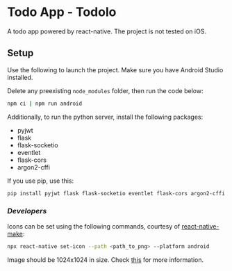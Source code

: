# Todo App - Todolo

A todo app powered by react-native. The project is not tested on iOS.

## Setup

Use the following to launch the project. Make sure you have Android Studio installed.

Delete any preexisting `node_modules` folder, then run the code below:

```bash
npm ci | npm run android
```

Additionally, to run the python server, install the following packages:

- pyjwt
- flask
- flask-socketio
- eventlet
- flask-cors
- argon2-cffi

If you use pip, use this:

```bash
pip install pyjwt flask flask-socketio eventlet flask-cors argon2-cffi
```

### _Developers_

Icons can be set using the following commands, courtesy of [react-native-make](https://github.com/bamlab/react-native-make):

```bash
npx react-native set-icon --path <path_to_png> --platform android
```

Image should be 1024x1024 in size. Check [this](https://stackoverflow.com/a/40534324) for more information.
